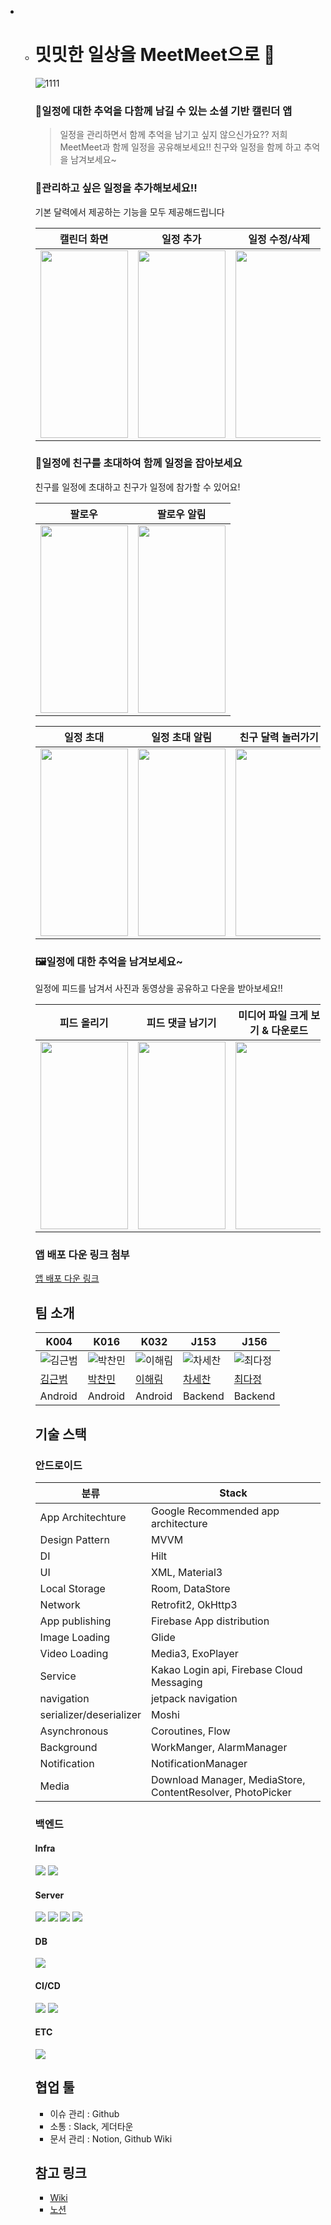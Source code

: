 - - # 밋밋한 일상을 MeetMeet으로  📆

    ![1111](https://github.com/boostcampwm2023/and08-meetmeet/assets/87304360/a6a7ef61-a610-4e7b-9466-8a62add21377)

    ### 📅**일정에 대한 추억을 다함께 남길 수 있는 소셜 기반 캘린더 앱**

    > 일정을 관리하면서 함께 추억을 남기고 싶지 않으신가요?? 저희 MeetMeet과 함께 일정을 공유해보세요!! 친구와 일정을 함께 하고 추억을 남겨보세요~

    ### 📌관리하고 싶은 일정을 추가해보세요!!

    기본 달력에서 제공하는 기능을 모두 제공해드립니다

    |                         캘린더 화면                          |                          일정 추가                           |                        일정 수정/삭제                        |                          일정 알림                           |
    | :----------------------------------------------------------: | :----------------------------------------------------------: | :----------------------------------------------------------: | :----------------------------------------------------------: |
    | <img src="https://github.com/boostcampwm2023/and08-meetmeet/assets/87304360/69cf24fd-2ebd-4a71-9558-738afd5aa330" width="140" height="300" > | <img src="https://github.com/boostcampwm2023/and08-meetmeet/assets/87304360/9e65e63d-9049-433f-8408-53f58ba50c96" width="140" height="300" > | <img src="https://github.com/boostcampwm2023/and08-meetmeet/assets/87304360/65765257-0992-4c1d-9440-7f3b9ec85927" width="140" height="300" > | <img src="https://github.com/boostcampwm2023/and08-meetmeet/assets/87304360/2b5469e5-121e-4dfb-8df7-3a0b6de5ae73" width="140" height="300" > |

    

    ### 👬일정에 친구를 초대하여 함께 일정을 잡아보세요

    친구를 일정에 초대하고 친구가 일정에 참가할 수 있어요!

    |                            팔로우                            |                         팔로우 알림                          |
    | :----------------------------------------------------------: | :----------------------------------------------------------: |
    | <img src="https://github.com/boostcampwm2023/and08-meetmeet/assets/87304360/d449fd64-580b-4ec5-853b-bca44f56c110" width="140" height="300" > | <img src="https://github.com/boostcampwm2023/and08-meetmeet/assets/87304360/8e700bda-d4ee-4bd4-877f-54d69e6bb52c" width="140" height="300" > |

    |                          일정 초대                           |                        일정 초대 알림                        |                      친구 달력 놀러가기                      |                          일정 참가                           |
    | :----------------------------------------------------------: | :----------------------------------------------------------: | :----------------------------------------------------------: | :----------------------------------------------------------: |
    | <img src="https://github.com/boostcampwm2023/and08-meetmeet/assets/87304360/909176f3-8801-4a0c-a0b5-08250eeb1c1d" width="140" height="300" > | <img src="https://github.com/boostcampwm2023/and08-meetmeet/assets/87304360/8a1e67ec-586a-4448-82e0-79a220ddcaaa" width="140" height="300" > | <img src="https://github.com/boostcampwm2023/and08-meetmeet/assets/87304360/038c07b1-dad8-4959-add8-8e73b9fddd9b" width="140" height="300" > | <img src="https://github.com/boostcampwm2023/and08-meetmeet/assets/87304360/406ea09d-7e74-42ad-bcfa-bfd5c8ca372b" width="140" height="300" > |

    

    ### 🖼일정에 대한 추억을 남겨보세요~

    일정에 피드를 남겨서 사진과 동영상을 공유하고 다운을 받아보세요!!

    |                         피드 올리기                          |                       피드 댓글 남기기                       |               미디어 파일 크게 보기 & 다운로드               |
    | :----------------------------------------------------------: | :----------------------------------------------------------: | :----------------------------------------------------------: |
    | <img src="https://github.com/boostcampwm2023/and08-meetmeet/assets/87304360/c138b653-cc45-4071-881f-4858dc9d5acc" width="140" height="300" > | <img src="https://github.com/boostcampwm2023/and08-meetmeet/assets/87304360/8d5e7dea-6512-4d50-a204-3647b87fd64f" width="140" height="300" > | <img src="https://github.com/boostcampwm2023/and08-meetmeet/assets/87304360/a1eb6d9d-bf29-4240-a65c-02f3c067b28c" width="140" height="300" > |

    

    ### 앱 배포 다운 링크 첨부

    [앱 배포 다운 링크](https://appdistribution.firebase.google.com/testerapps/1:613108342839:android:3e82596ec8886fab80dfb2/releases/3ma8q5khdmp70?utm_source=firebase-console)

    

    ## 팀 소개

    | K004                                       | K016                                        | K032                                        | J153                                        | J156                                      |
    | ------------------------------------------ | ------------------------------------------- | ------------------------------------------- | ------------------------------------------- | ----------------------------------------- |
    | ![김근범](https://github.com/agfalcon.png) | ![박찬민](https://github.com/p-chanmin.png) | ![이해림](https://github.com/LeeHaiLim.png) | ![차세찬](https://github.com/chani1209.png) | ![최다정](https://github.com/cdj2073.png) |
    | [김근범](https://github.com/agfalcon)      | [박찬민](https://github.com/p-chanmin)      | [이해림](https://github.com/LeeHaiLim)      | [차세찬](https://github.com/chani1209)      | [최다정](https://github.com/cdj2073)      |
    | Android                                    | Android                                     | Android                                     | Backend                                     | Backend                                   |

    

    ## 기술 스택

    ### 안드로이드

    | 분류                    | Stack                                                      |
    | ----------------------- | ---------------------------------------------------------- |
    | App Architechture       | Google Recommended app architecture                        |
    | Design Pattern          | MVVM                                                       |
    | DI                      | Hilt                                                       |
    | UI                      | XML, Material3                                             |
    | Local Storage           | Room, DataStore                                            |
    | Network                 | Retrofit2, OkHttp3                                         |
    | App publishing          | Firebase App distribution                                  |
    | Image Loading           | Glide                                                      |
    | Video Loading           | Media3, ExoPlayer                                          |
    | Service                 | Kakao Login api, Firebase Cloud Messaging                  |
    | navigation              | jetpack navigation                                         |
    | serializer/deserializer | Moshi                                                      |
    | Asynchronous            | Coroutines, Flow                                           |
    | Background              | WorkManger, AlarmManager                                   |
    | Notification            | NotificationManager                                        |
    | Media                   | Download Manager, MediaStore, ContentResolver, PhotoPicker |

    

    ### 백엔드

    #### Infra

    <img src="https://img.shields.io/badge/nginx-009639?style=for-the-badge&logo=nginx&logoColor=white">
    <img src="https://img.shields.io/badge/docker-2496ED?style=for-the-badge&logo=docker&logoColor=white">

    #### Server

    <img src="https://img.shields.io/badge/Nest-E0234E?style=for-the-badge&logo=Nestjs&logoColor=white">
    <img src="https://img.shields.io/badge/letsencrypt-003A70?style=for-the-badge&logo=letsencrypt&logoColor=white">
    <img src="https://img.shields.io/badge/typeform-262627?style=for-the-badge&logo=typeform&logoColor=white">
    <img src="https://img.shields.io/badge/jsonwebtokens-000000?style=for-the-badge&logo=jsonwebtokens&logoColor=white">

    #### DB

    <img src="https://img.shields.io/badge/MySQL-4479A1?style=for-the-badge&logo=MySQL&logoColor=white">

    #### CI/CD

    <img src="https://img.shields.io/badge/githubactions-2088FF?style=for-the-badge&logo=githubactions&logoColor=white">
    <img src="https://img.shields.io/badge/NCP-03C75A?style=for-the-badge&logo=naver&logoColor=white">

    #### ETC

    <img src="https://img.shields.io/badge/slack-4A154B?style=for-the-badge&logo=slack&logoColor=white">

    ## 협업 툴

    - 이슈 관리 : Github
    - 소통 : Slack, 게더타운
    - 문서 관리 : Notion, Github Wiki

    ## 참고 링크

    - [Wiki](https://github.com/boostcampwm2023/and08-meetmeet/wiki)
    - [노션](https://www.notion.so/MeetMeet-226849d13ae94e13a1f6747da7938ca4?pvs=21)
